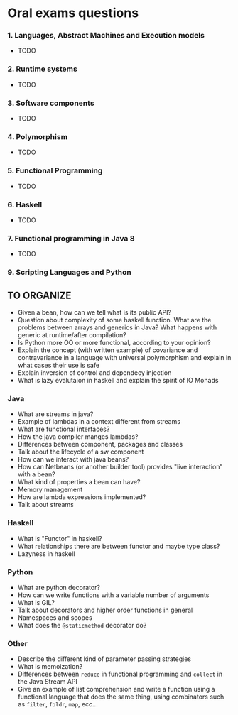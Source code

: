 # Oral exams questions

### 1. Languages, Abstract Machines and Execution models

- TODO

### 2. Runtime systems

- TODO

### 3. Software components

- TODO

### 4. Polymorphism

- TODO

### 5. Functional Programming

- TODO

### 6. Haskell

- TODO

### 7. Functional programming in Java 8

- TODO

### 9. Scripting Languages and Python


## TO ORGANIZE

- Given a bean, how can we tell what is its public API?
- Question about complexity of some haskell function. What are the problems between arrays and generics in Java? What happens with generic at runtime/after compilation?
- Is Python more OO or more functional, according to your opinion?
- Explain the concept (with written example) of covariance and contravariance in a language with universal polymorphism and explain in what cases their use is safe
- Explain inversion of control and dependecy injection
- What is lazy evalutaion in haskell and explain the spirit of IO Monads

### Java
- What are streams in java?
- Example of lambdas in a context different from streams
- What are functional interfaces?
- How the java compiler manges lambdas?
- Differences between component, packages and classes
- Talk about the lifecycle of a sw component
- How can we interact with java beans?
- How can Netbeans (or another builder tool) provides "live interaction" with a bean?
- What kind of properties a bean can have?
- Memory management
- How are lambda expressions implemented?
- Talk about streams

### Haskell
- What is "Functor" in haskell?
- What relationships there are between functor and maybe type class?
- Lazyness in haskell

### Python
- What are python decorator?
- How can we write functions with a variable number of arguments
- What is GIL?
- Talk about decorators and higher order functions in general
- Namespaces and scopes
- What does the `@staticmethod` decorator do?

### Other
- Describe the different kind of parameter passing strategies
- What is memoization?
- Differences between `reduce` in functional programming and `collect` in the Java Stream API
- Give an example of list comprehension and write a function using a functional language that does the same thing, using combinators such as `filter`, `foldr`, `map`, ecc...
